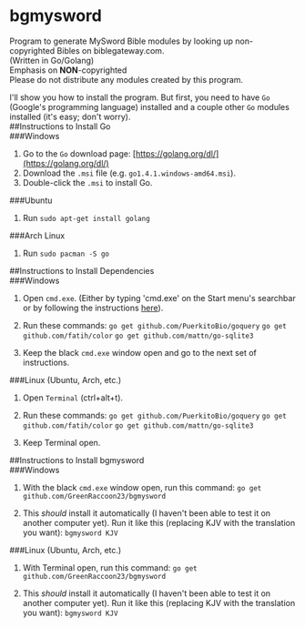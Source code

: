# bgmysword
Program to generate MySword Bible modules by looking up non-copyrighted Bibles on biblegateway.com.  
(Written in Go/Golang)  
Emphasis on **NON**-copyrighted  
Please do not distribute any modules created by this program.

I'll show you how to install the program. But first, you need to have `Go` (Google's programming language) installed and a couple other `Go` modules installed (it's easy; don't worry).  
##Instructions to Install Go  
###Windows  
1. Go to the `Go` download page: [https://golang.org/dl/](https://golang.org/dl/)  
2. Download the `.msi` file (e.g. `go1.4.1.windows-amd64.msi`).
3. Double-click the `.msi` to install Go.  

###Ubuntu
1. Run `sudo apt-get install golang`  

###Arch Linux  
1. Run `sudo pacman -S go`

##Instructions to Install Dependencies  
###Windows  
1. Open `cmd.exe`. (Either by typing 'cmd.exe' on the Start menu's searchbar or by following the instructions [here](http://windows.microsoft.com/en-us/windows-vista/open-a-command-prompt-window)).  
2. Run these commands:
   `go get github.com/PuerkitoBio/goquery`
   `go get github.com/fatih/color`
   `go get github.com/mattn/go-sqlite3`

3. Keep the black `cmd.exe` window open and go to the next set of instructions.  

###Linux (Ubuntu, Arch, etc.)
1. Open `Terminal` (ctrl+alt+t).
2. Run these commands:
   `go get github.com/PuerkitoBio/goquery`
   `go get github.com/fatih/color`
   `go get github.com/mattn/go-sqlite3`

3. Keep Terminal open.  

##Instructions to Install bgmysword  
###Windows  
1. With the black `cmd.exe` window open, run this command:
   `go get github.com/GreenRaccoon23/bgmysword`

2. This *should* install it automatically (I haven't been able to test it on another computer yet). Run it like this (replacing KJV with the translation you want):
   `bgmysword KJV`

###Linux (Ubuntu, Arch, etc.)  
1. With Terminal open, run this command:
   `go get github.com/GreenRaccoon23/bgmysword`

2. This *should* install it automatically (I haven't been able to test it on another computer yet). Run it like this (replacing KJV with the translation you want):
   `bgmysword KJV`

